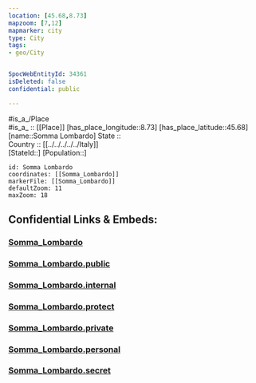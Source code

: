 ```yaml
---
location: [45.68,8.73] 
mapzoom: [7,12] 
mapmarker: city 
type: City
tags:
- geo/City


SpocWebEntityId: 34361
isDeleted: false
confidential: public

---
```

#is_a_/Place  
#is_a_ :: [[Place]] 
[has_place_longitude::8.73] 
[has_place_latitude::45.68] 
[name::Somma Lombardo] 
State ::  
Country :: [[../../../../../Italy]]  
[StateId::] 
[Population::] 



```leaflet
id: Somma Lombardo
coordinates: [[Somma_Lombardo]] 
markerFile: [[Somma_Lombardo]] 
defaultZoom: 11 
maxZoom: 18
```


## Confidential Links & Embeds: 

### [Somma_Lombardo](/_Standards/Earth/Continent/Europe/Europe~South/Italy/regions~Italy/Lombardy/Varese.Province/City/Somma_Lombardo.md) 

### [Somma_Lombardo.public](/_public/Earth/Continent/Europe/Europe~South/Italy/regions~Italy/Lombardy/Varese.Province/City/Somma_Lombardo.public.md) 

### [Somma_Lombardo.internal](/_internal/Earth/Continent/Europe/Europe~South/Italy/regions~Italy/Lombardy/Varese.Province/City/Somma_Lombardo.internal.md) 

### [Somma_Lombardo.protect](/_protect/Earth/Continent/Europe/Europe~South/Italy/regions~Italy/Lombardy/Varese.Province/City/Somma_Lombardo.protect.md) 

### [Somma_Lombardo.private](/_private/Earth/Continent/Europe/Europe~South/Italy/regions~Italy/Lombardy/Varese.Province/City/Somma_Lombardo.private.md) 

### [Somma_Lombardo.personal](/_personal/Earth/Continent/Europe/Europe~South/Italy/regions~Italy/Lombardy/Varese.Province/City/Somma_Lombardo.personal.md) 

### [Somma_Lombardo.secret](/_secret/Earth/Continent/Europe/Europe~South/Italy/regions~Italy/Lombardy/Varese.Province/City/Somma_Lombardo.secret.md)

